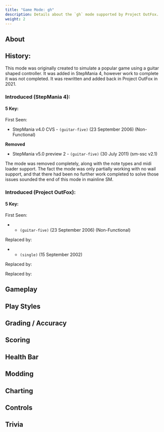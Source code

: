 ```yaml
---
title: "Game Mode: gh"
description: Details about the `gh` mode supported by Project OutFox.
weight: 2
---
```



<!--
insert picture of gameplay 
-->

## About

## History:

This mode was originally created to simulate a popular game using a guitar shaped controller. It was added in StepMania 4, however work to complete it was not completed. It was rewritten and added back in Project OutFox in 2021.

### Introduced (StepMania 4):
#### 5 Key:

First Seen:
 * StepMania v4.0 CVS - ``(guitar-five)`` (23 September 2006) (Non-Functional)

**Removed**
 * StepMania v5.0 preview 2 - ``(guitar-five)`` (30 July 2011) (sm-ssc v2.1)

The mode was removed completely, along with the note types and midi loader support. The fact the mode was only partially working with no wail support, and that there had been no further work completed to solve those issues sounded the end of this mode in mainline SM.


### Introduced (Project OutFox):
#### 5 Key:

First Seen:
 *  - ``(guitar-five)`` (23 September 2006) (Non-Functional)



Replaced by:
 *  - ``(single)`` (15 September 2002)

Replaced by:


Replaced by:



## Gameplay

## Play Styles

## Grading / Accuracy

## Scoring

## Health Bar

## Modding

## Charting

## Controls

## Trivia
